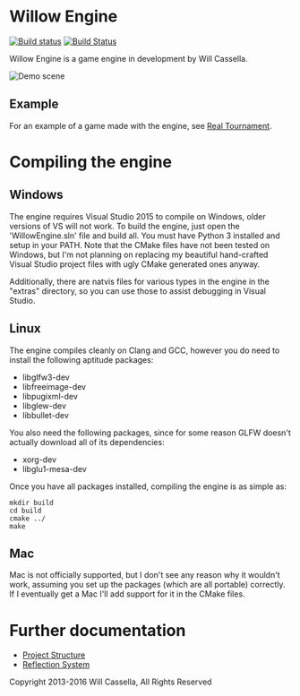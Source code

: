 # Willow Engine
[![Build status](https://ci.appveyor.com/api/projects/status/kjyfj7a0i02kdnhe?svg=true)](https://ci.appveyor.com/project/willcassella/willowengine)
[![Build Status](https://travis-ci.org/willcassella/WillowEngine.svg?branch=master)](https://travis-ci.org/willcassella/WillowEngine)

Willow Engine is a game engine in development by Will Cassella.

<img src="http://www.willcassella.net/WillowEngine/demo_screenshot.png" alt="Demo scene">

## Example

For an example of a game made with the engine, see [Real Tournament](https://www.github.com/willcassella/RealTournament).

# Compiling the engine

## Windows

The engine requires Visual Studio 2015 to compile on Windows, older versions of VS will not work. To build the engine, just open the 'WillowEngine.sln' file and build all. You must have Python 3 installed and setup in your PATH.
Note that the CMake files have not been tested on Windows, but I'm not planning on replacing my beautiful hand-crafted Visual Studio project files with ugly CMake generated ones anyway.

Additionally, there are natvis files for various types in the engine in the "extras" directory, so you can use those to assist debugging in Visual Studio.

## Linux

The engine compiles cleanly on Clang and GCC, however you do need to install the following aptitude packages:
+ libglfw3-dev
+ libfreeimage-dev
+ libpugixml-dev
+ libglew-dev
+ libbullet-dev

You also need the following packages, since for some reason GLFW doesn't actually download all of its dependencies:
+ xorg-dev
+ libglu1-mesa-dev

Once you have all packages installed, compiling the engine is as simple as:

`mkdir build`  
`cd build`  
`cmake ../`  
`make`  

## Mac

Mac is not officially supported, but I don't see any reason why it wouldn't work, assuming you set up the packages (which are all portable) correctly.
If I eventually get a Mac I'll add support for it in the CMake files.

# Further documentation

- [Project Structure](Documentation/ProjectStructure.md)  
- [Reflection System](Documentation/Reflection.md)

Copyright 2013-2016 Will Cassella, All Rights Reserved
